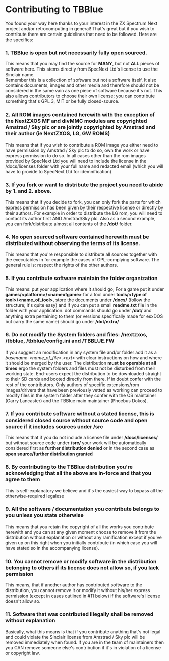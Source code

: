 # Contributing to TBBlue #

You found your way here thanks to your interest in the ZX Spectrum Next project and/or retrocomputing in general! That's great but if you wish to contribute there are certain guidelines that need to be followed. Here are the specifics:


### 1. TBBlue is open but not necessarily fully open sourced.  ###

This means that you may find the source for **MANY**, but not **ALL** pieces of software here. This stems directly from SpecNext Ltd's license to use the Sinclair name.  
Remember this is a collection of software but not a software itself. It also contains documents, images and other media and therefore should not be considered in the same vain as one piece of software because it's not. This also allows contributors to choose their own license; you can contribute something that's GPL 3, MIT or be fully closed-source.  

### 2. All ROM images contained herewith with the exception of the NextZXOS MF and divMMC modules are copyrighted Amstrad / Sky plc or are jointly copyrighted by Amstrad and their author (ie NextZXOS, LG, GW ROMS)  ###

This means that if you wish to contribute a ROM image you either need to have permission by Amstrad / Sky plc to do so, own the work or have express permission to do so. In all cases other than the rom images provided by SpecNext Ltd you will need to include the license in the /docs/licenses folder with your full name and redacted email (which you will have to provide to SpecNext Ltd for idemnification)  

### 3. If you fork or want to distribute the project you need to abide by 1. and 2. above.  ###

This means that if you decide to fork, you can only fork the parts for which express permission has been given by their respective license or directly by their authors. For example in order to distribute the LG rom, you will need to contact its author first AND Amstrad/Sky plc. Also as a second example, you can fork/distribute almost all contents of the **/dot/** folder.  
  
### 4. No open sourced software contained herewith must be distributed without observing the terms of its license.  ###
  
This means that you're responsible to distribute all sources together with the executables in for example the cases of GPL-complying software. The general rule is: respect the rights of the other authors.

### 5. If you contribute software maintain the folder organization ###

This means: put your application where it should go; For a game put it under **games/&lt;platform>/&lt;nameofgame>** for a tool under **tools/&lt;type of tool>/&lt;name_of_tool>**, store the documents under **/docs/** (follow the structure; it's quite easy) and if you can put a small **readme.txt** file in the folder with your application. dot commands should go under **/dot/** and anything extra pertaining to them (or versions specifically made for esxDOS but carry the same name) should go under **/dot/extra/**  

### 6. Do not modify the System folders and files: /nextzxos, /tbblue, /tbblue/config.ini and /TBBLUE.FW ###
  
If you suggest an modification in any system file and/or folder add it as a *basename-&lt;name_of_file>.&lt;ext>* with clear instructions on how and where it should be merged by the user. The distribution **must be operable at all times** ergo the system folders and files must not be disturbed from their working state. End-users expect the distribution to be downloaded straight to their SD cards and booted directly from there. If in doubt confer with the rest of the contributors. Only authors of specific extensions/rom images/drivers that have been previously vetted as working can proceed to modify files in the system folder after they confer with the OS maintainer (Garry Lancaster) and the TBBlue main maintainer (Phoebus Dokos).

### 7. If you contribute software without a stated license, this is considered closed source without source code and open source if it includes sources under /src ###

This means that if you do not include a license file under **/docs/licenses/** but without source code under **/src/** your work will be automatically considered first as **further distribution denied** or in the second case as **open source/further distribution granted**  

### 8. By contributing to the TBBlue distribution you're acknowledging that all the above are in-force and that you agree to them ###  

This is self-explanatory we believe and it's the easiest way to bypass all the otherwise-required legalese  
  
### 9. All the software / documentation you contribute belongs to you unless you state otherwise ###  

This means that you retain the copyright of all the works you contribute herewith and you can at any given moment choose to remove it from the distribution without explanation or without any ramification except if you've given up on this right when you initially contribute (in which case you will have stated so in the accompanying license).

### 10. You cannot remove or modify software in the distribution belonging to others if its license does not allow so, if you lack permission ###  

This means, that if another author has contributed software to the distribution, you cannot remove it or modify it without his/her express permission (except in cases outlined in #11 below) if the software's license doesn't allow so.  
  
### 11. Software that was contributed illegally shall be removed without explanation ###  
  
Basically, what this means is that if you contribute anything that's not legal and could violate the Sinclair license from Amstrad / Sky plc will be removed immediately when found. If you are in the team of maintainers then you CAN remove someone else's contribution if it's in violation of a license or copyright law.





